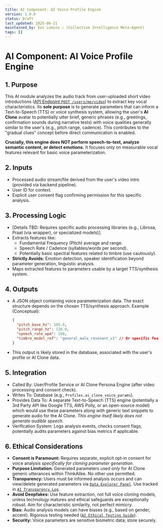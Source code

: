 ```yaml
---
title: AI Component: AI Voice Profile Engine
version: 1.0.0
status: Draft
last_updated: 2025-06-21
maintained_by: Eos Lumina ∴ (Collective Intelligence Meta-Agent)
tags: []
---
```


# AI Component: AI Voice Profile Engine

## 1. Purpose

This AI module analyzes the audio track from user-uploaded short video introductions ([API Endpoint `POST /users/me/video`](../../architecture/api/api_endpoints.md)) to extract key vocal characteristics. Its **sole purpose** is to generate parameters that can inform a Text-to-Speech (TTS) or voice synthesis system, allowing the user's **AI Clone** avatar to potentially utter brief, generic phrases (e.g., greetings, confirmation sounds during narrative tests) with voice qualities generally similar to the user's (e.g., pitch range, cadence). This contributes to the "gradual clues" concept before direct communication is enabled.

**Crucially, this engine does NOT perform speech-to-text, analyze semantic content, or detect emotions.** It focuses only on measurable vocal features relevant for basic voice parameterization.

## 2. Inputs

- Processed audio stream/file derived from the user's video intro (provided via backend pipeline).
- User ID for context.
- Explicit user consent flag confirming permission for this specific analysis.

## 3. Processing Logic

- [Details TBD: Requires specific audio processing libraries (e.g., Librosa, Praat (via wrapper), or specialized models)].
- Extracts features like:
  - Fundamental Frequency (Pitch) average and range.
  - Speech Rate / Cadence (syllables/words per second).
  - Potentially basic spectral features related to timbre (use cautiously).
- **Strictly Avoids:** Emotion detection, speaker identification beyond parameter generation, linguistic analysis.
- Maps extracted features to parameters usable by a target TTS/synthesis system.

## 4. Outputs

- A JSON object containing voice parameterization data. The exact structure depends on the chosen TTS/synthesis approach. Example (Conceptual):

  ```json
  {
    "pitch_base_hz": 185.0,
    "pitch_range_hz": 120.0,
    "speech_rate_wpm": 150,
    "timbre_model_ref": "general_male_resonant_v1" // Or specific feature vector
  }
  ```

- This output is likely stored in the database, associated with the user's profile or AI Clone data.

## 5. Integration

- Called By: User/Profile Service or AI Clone Persona Engine (after video processing and consent check).
- Writes To: Database (e.g., `Profiles.ai_clone_voice_params`).
- Provides Data To: A separate Text-to-Speech (TTS) engine (potentially a 3rd Party API like Google TTS, AWS Polly, or an open-source model) which would use these parameters _along with_ generic text snippets to generate audio for the AI Clone. _This engine itself likely does not generate audible speech._
- Verification System: Logs analysis events, checks consent flags, potentially audits parameters against bias metrics if applicable.

## 6. Ethical Considerations

- **Consent is Paramount:** Requires separate, explicit opt-in consent for voice analysis _specifically for cloning parameter generation_.
- **Purpose Limitation:** Generated parameters used _only_ for AI Clone generic utterances within ThinkAlike. No other use permitted.
- **Transparency:** Users must be informed analysis occurs and can view/delete generated parameters via [`Data Explorer Panel`](../../../ui_components/data_explorer_panel.md). Use tracked in [`AI Transparency Log`](../../developer_guides/ai/ai_transparency_log.md).
- **Avoid Deepfakes:** Use feature extraction, not full voice cloning models, unless technology matures and ethical safeguards are exceptionally robust. Aim for characteristic similarity, not perfect mimicry.
- **Bias:** Audio analysis models can have biases (e.g., based on gender, accent). Rigorous testing needed ([`AI Ethical Testing Guide`](../../guides/developer_guides/ai/AI_Ethical_Testing_Guide.md)).
- **Security:** Voice parameters are sensitive biometric data; store securely.

